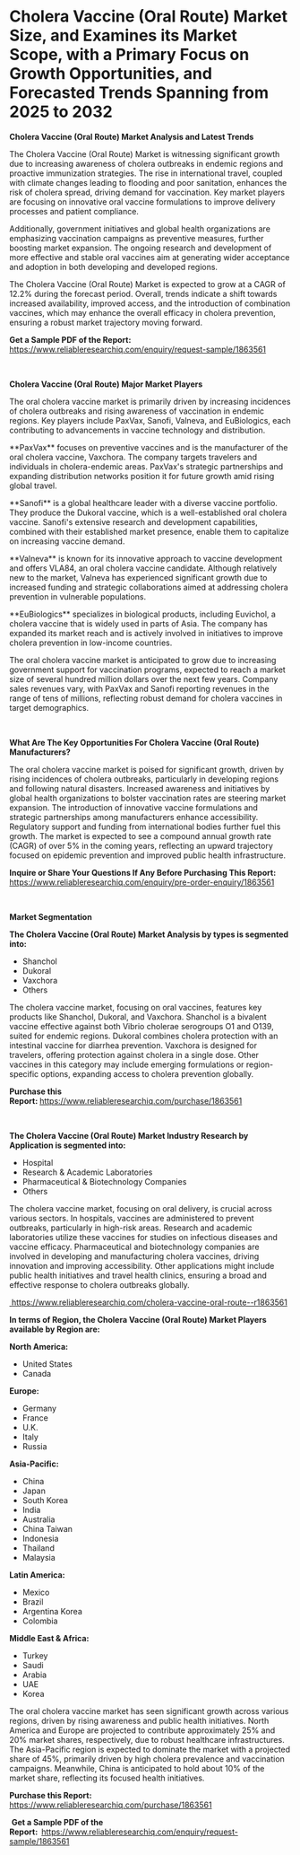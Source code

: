<p><h1>Cholera Vaccine (Oral Route) Market Size, and Examines its Market Scope, with a Primary Focus on Growth Opportunities, and Forecasted Trends Spanning from 2025 to 2032</h1></p><p><strong>Cholera Vaccine (Oral Route) Market Analysis and Latest Trends</strong></p>
<p><p>The Cholera Vaccine (Oral Route) Market is witnessing significant growth due to increasing awareness of cholera outbreaks in endemic regions and proactive immunization strategies. The rise in international travel, coupled with climate changes leading to flooding and poor sanitation, enhances the risk of cholera spread, driving demand for vaccination. Key market players are focusing on innovative oral vaccine formulations to improve delivery processes and patient compliance. </p><p>Additionally, government initiatives and global health organizations are emphasizing vaccination campaigns as preventive measures, further boosting market expansion. The ongoing research and development of more effective and stable oral vaccines aim at generating wider acceptance and adoption in both developing and developed regions.</p><p>The Cholera Vaccine (Oral Route) Market is expected to grow at a CAGR of 12.2% during the forecast period. Overall, trends indicate a shift towards increased availability, improved access, and the introduction of combination vaccines, which may enhance the overall efficacy in cholera prevention, ensuring a robust market trajectory moving forward.</p></p>
<p><strong>Get a Sample PDF of the Report:&nbsp;</strong> <a href="https://www.reliableresearchiq.com/enquiry/request-sample/1863561?utm_campaign=2677&utm_medium=2&utm_source=Github&utm_content=ia&utm_term=19042025&utm_id=cholera-vaccine-oral-route">https://www.reliableresearchiq.com/enquiry/request-sample/1863561</a></p>
<p>&nbsp;</p>
<p><strong>Cholera Vaccine (Oral Route) Major Market Players</strong></p>
<p><p>The oral cholera vaccine market is primarily driven by increasing incidences of cholera outbreaks and rising awareness of vaccination in endemic regions. Key players include PaxVax, Sanofi, Valneva, and EuBiologics, each contributing to advancements in vaccine technology and distribution.</p><p>**PaxVax** focuses on preventive vaccines and is the manufacturer of the oral cholera vaccine, Vaxchora. The company targets travelers and individuals in cholera-endemic areas. PaxVax's strategic partnerships and expanding distribution networks position it for future growth amid rising global travel.</p><p>**Sanofi** is a global healthcare leader with a diverse vaccine portfolio. They produce the Dukoral vaccine, which is a well-established oral cholera vaccine. Sanofi's extensive research and development capabilities, combined with their established market presence, enable them to capitalize on increasing vaccine demand.</p><p>**Valneva** is known for its innovative approach to vaccine development and offers VLA84, an oral cholera vaccine candidate. Although relatively new to the market, Valneva has experienced significant growth due to increased funding and strategic collaborations aimed at addressing cholera prevention in vulnerable populations.</p><p>**EuBiologics** specializes in biological products, including Euvichol, a cholera vaccine that is widely used in parts of Asia. The company has expanded its market reach and is actively involved in initiatives to improve cholera prevention in low-income countries.</p><p>The oral cholera vaccine market is anticipated to grow due to increasing government support for vaccination programs, expected to reach a market size of several hundred million dollars over the next few years. Company sales revenues vary, with PaxVax and Sanofi reporting revenues in the range of tens of millions, reflecting robust demand for cholera vaccines in target demographics.</p></p>
<p>&nbsp;</p>
<p><strong>What Are The Key Opportunities For Cholera Vaccine (Oral Route) Manufacturers?</strong></p>
<p><p>The oral cholera vaccine market is poised for significant growth, driven by rising incidences of cholera outbreaks, particularly in developing regions and following natural disasters. Increased awareness and initiatives by global health organizations to bolster vaccination rates are steering market expansion. The introduction of innovative vaccine formulations and strategic partnerships among manufacturers enhance accessibility. Regulatory support and funding from international bodies further fuel this growth. The market is expected to see a compound annual growth rate (CAGR) of over 5% in the coming years, reflecting an upward trajectory focused on epidemic prevention and improved public health infrastructure.</p></p>
<p><strong>Inquire or Share Your Questions If Any Before Purchasing This Report:</strong> <a href="https://www.reliableresearchiq.com/enquiry/pre-order-enquiry/1863561?utm_campaign=2677&utm_medium=2&utm_source=Github&utm_content=ia&utm_term=19042025&utm_id=cholera-vaccine-oral-route">https://www.reliableresearchiq.com/enquiry/pre-order-enquiry/1863561</a></p>
<p>&nbsp;</p>
<p><strong>Market Segmentation</strong></p>
<p><strong>The Cholera Vaccine (Oral Route) Market Analysis by types is segmented into:</strong></p>
<p><ul><li>Shanchol</li><li>Dukoral</li><li>Vaxchora</li><li>Others</li></ul></p>
<p><p>The cholera vaccine market, focusing on oral vaccines, features key products like Shanchol, Dukoral, and Vaxchora. Shanchol is a bivalent vaccine effective against both Vibrio cholerae serogroups O1 and O139, suited for endemic regions. Dukoral combines cholera protection with an intestinal vaccine for diarrhea prevention. Vaxchora is designed for travelers, offering protection against cholera in a single dose. Other vaccines in this category may include emerging formulations or region-specific options, expanding access to cholera prevention globally.</p></p>
<p><strong>Purchase this Report:&nbsp;</strong><a href="https://www.reliableresearchiq.com/purchase/1863561?utm_campaign=2677&utm_medium=2&utm_source=Github&utm_content=ia&utm_term=19042025&utm_id=cholera-vaccine-oral-route">https://www.reliableresearchiq.com/purchase/1863561</a></p>
<p>&nbsp;</p>
<p><strong>The Cholera Vaccine (Oral Route) Market Industry Research by Application is segmented into:</strong></p>
<p><ul><li>Hospital</li><li>Research & Academic Laboratories</li><li>Pharmaceutical & Biotechnology Companies</li><li>Others</li></ul></p>
<p><p>The cholera vaccine market, focusing on oral delivery, is crucial across various sectors. In hospitals, vaccines are administered to prevent outbreaks, particularly in high-risk areas. Research and academic laboratories utilize these vaccines for studies on infectious diseases and vaccine efficacy. Pharmaceutical and biotechnology companies are involved in developing and manufacturing cholera vaccines, driving innovation and improving accessibility. Other applications might include public health initiatives and travel health clinics, ensuring a broad and effective response to cholera outbreaks globally.</p></p>
<p><a href="https://www.reliableresearchiq.com/cholera-vaccine-oral-route--r1863561?utm_campaign=2677&utm_medium=2&utm_source=Github&utm_content=ia&utm_term=19042025&utm_id=cholera-vaccine-oral-route">&nbsp;https://www.reliableresearchiq.com/cholera-vaccine-oral-route--r1863561</a></p>
<p><strong>In terms of Region, the Cholera Vaccine (Oral Route) Market Players available by Region are:</strong></p>
<p>
    <p> <strong> North America: </strong>
        <ul>
            <li>United States</li>
            <li>Canada</li>
        </ul>
        </p> 
    <p> <strong> Europe: </strong>
        <ul>
            <li>Germany</li>
            <li>France</li>
            <li>U.K.</li>
            <li>Italy</li>
            <li>Russia</li>
        </ul>
        </p> 
    <p> <strong> Asia-Pacific: </strong>
        <ul>
            <li>China</li>
            <li>Japan</li>
            <li>South Korea</li>
            <li>India</li>
            <li>Australia</li>
            <li>China Taiwan</li>
            <li>Indonesia</li>
            <li>Thailand</li>
            <li>Malaysia</li>
        </ul>
        </p> 
    <p> <strong> Latin America: </strong>
        <ul>
            <li>Mexico</li>
            <li>Brazil</li>
            <li>Argentina Korea</li>
            <li>Colombia</li>
        </ul>
        </p> 
    <p> <strong> Middle East & Africa: </strong>
        <ul>
            <li>Turkey</li>
            <li>Saudi</li>
            <li>Arabia</li>
            <li>UAE</li>
            <li>Korea</li>
        </ul>
    </p>
    </p>
<p><p>The oral cholera vaccine market has seen significant growth across various regions, driven by rising awareness and public health initiatives. North America and Europe are projected to contribute approximately 25% and 20% market shares, respectively, due to robust healthcare infrastructures. The Asia-Pacific region is expected to dominate the market with a projected share of 45%, primarily driven by high cholera prevalence and vaccination campaigns. Meanwhile, China is anticipated to hold about 10% of the market share, reflecting its focused health initiatives.</p></p>
<p><strong>Purchase this Report: </strong><a href="https://www.reliableresearchiq.com/purchase/1863561?utm_campaign=2677&utm_medium=2&utm_source=Github&utm_content=ia&utm_term=19042025&utm_id=cholera-vaccine-oral-route">https://www.reliableresearchiq.com/purchase/1863561</a></p>
<p>&nbsp;<strong>Get a Sample PDF of the Report:&nbsp;&nbsp;</strong><a href="https://www.reliableresearchiq.com/enquiry/request-sample/1863561?utm_campaign=2677&utm_medium=2&utm_source=Github&utm_content=ia&utm_term=19042025&utm_id=cholera-vaccine-oral-route">https://www.reliableresearchiq.com/enquiry/request-sample/1863561</a></p>
<p><strong></strong></p>
<p><p></p><p></p><p></p></p>